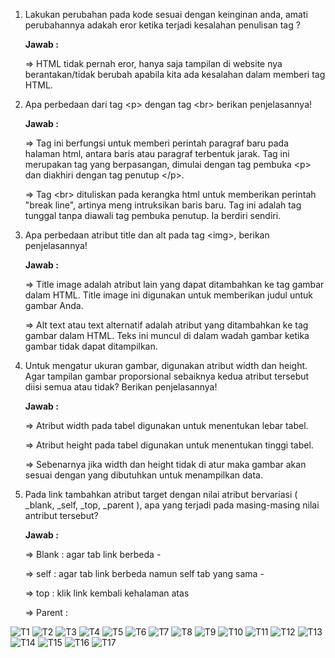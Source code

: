 1.  Lakukan perubahan pada kode sesuai dengan keinginan anda, amati perubahannya adakah eror ketika terjadi kesalahan penulisan tag ? 
    <p> <b> Jawab : </b> 
       <p> => HTML tidak pernah eror, hanya saja tampilan di website nya berantakan/tidak berubah apabila kita ada kesalahan dalam memberi tag HTML.
2.  Apa perbedaan dari tag <p&gt; dengan tag <br&gt; berikan penjelasannya!
    <p> <b> Jawab : </b>
       <p> =>	Tag ini berfungsi untuk memberi perintah paragraf baru pada halaman html, antara baris atau paragraf terbentuk jarak. Tag ini merupakan tag yang                       berpasangan, dimulai dengan tag pembuka &ltp> dan diakhiri dengan tag penutup &lt/p>.
       <p> =>	Tag &ltbr> dituliskan pada kerangka html untuk memberikan perintah "break line", artinya meng intruksikan baris baru. Tag ini adalah tag tunggal                       tanpa diawali tag pembuka <p&gt; Dan tag &lt;/p> penutup. Ia berdiri sendiri.
3.  Apa perbedaan atribut title dan alt pada tag <img&gt;, berikan penjelasannya!
    <p> <b> Jawab : </b>
       <p> =>	Title image adalah atribut lain yang dapat ditambahkan ke tag gambar dalam HTML. Title image ini digunakan untuk memberikan judul untuk gambar Anda.
       <p> =>	Alt text atau text alternatif adalah atribut yang ditambahkan ke tag gambar dalam HTML. Teks ini muncul di dalam wadah gambar ketika gambar tidak dapat                 ditampilkan.
4.	Untuk mengatur ukuran gambar, digunakan atribut width dan height. Agar tampilan gambar proporsional sebaiknya kedua atribut tersebut diisi semua atau tidak?           Berikan penjelasannya!
    <p> <p> <b> Jawab : </b> 
       <p> =>	Atribut width pada tabel digunakan untuk menentukan lebar tabel.
       <p> =>	Atribut height pada tabel digunakan untuk menentukan tinggi tabel.
       <p> =>   Sebenarnya jika width dan height tidak di atur maka gambar akan sesuai dengan yang dibutuhkan untuk menampilkan data. 
5.	Pada link tambahkan atribut target dengan nilai atribut bervariasi ( _blank, _self, _top, _parent ), apa yang terjadi pada masing-masing nilai antribut tersebut?
    <p> <p> <b> Jawab : </b>
       <p> =>   Blank   : agar tab link berbeda - 
       <p> =>   self    : agar tab link berbeda namun self tab yang sama - 
       <p> =>   top     : klik link kembali kehalaman atas
       <p> =>   Parent  :

![T1](https://user-images.githubusercontent.com/101880025/159029585-9f7a6af0-340e-4744-8ce1-496622eac89c.png)
![T2](https://user-images.githubusercontent.com/101880025/159029590-f96bef4a-8b82-4553-ab23-2191f21198e5.png)
![T3](https://user-images.githubusercontent.com/101880025/159029593-4b6237e5-5b06-4f9a-a0df-9e3d7c883c8c.png)
![T4](https://user-images.githubusercontent.com/101880025/159029596-967af18e-552e-4266-b4f0-49e00cb22d08.png)
![T5](https://user-images.githubusercontent.com/101880025/159029600-b20e806a-ac8e-43d3-b46a-487de79d1c55.png)
![T6](https://user-images.githubusercontent.com/101880025/159029605-be6b37f2-3640-488d-a9ac-f843611689cd.png)
![T7](https://user-images.githubusercontent.com/101880025/159029607-1a752abb-92f9-44a3-80c0-ac445f7403b4.png)
![T8](https://user-images.githubusercontent.com/101880025/159029608-dd196a48-e7e9-446d-b940-92f691b66012.png)
![T9](https://user-images.githubusercontent.com/101880025/159029612-d446d713-c63e-4b4e-9596-7d08f371cbbb.png)
![T10](https://user-images.githubusercontent.com/101880025/159029615-1950d98d-baba-4f0e-a16e-d147692f4c3f.png)
![T11](https://user-images.githubusercontent.com/101880025/159029621-cb69aff7-9852-4595-834e-7b606addb10a.png)
![T12](https://user-images.githubusercontent.com/101880025/159029624-642934dd-f37a-491c-93bb-74df23e3a934.png)
![T13](https://user-images.githubusercontent.com/101880025/159029628-df9c3162-fc45-4a9a-8e7d-21e782c16686.png)
![T14](https://user-images.githubusercontent.com/101880025/159029632-c9a19960-2228-4fb8-b85f-0e64965f1696.png)
![T15](https://user-images.githubusercontent.com/101880025/159029636-081cfd56-a9ef-4c30-acf8-0ac4f1cc05c7.png)
![T16](https://user-images.githubusercontent.com/101880025/159029640-3535f4af-c609-4463-94cd-2d1e56afd117.png)
![T17](https://user-images.githubusercontent.com/101880025/159029643-9d86475a-6ad6-47a4-86b2-021b0aab0e3c.png)
